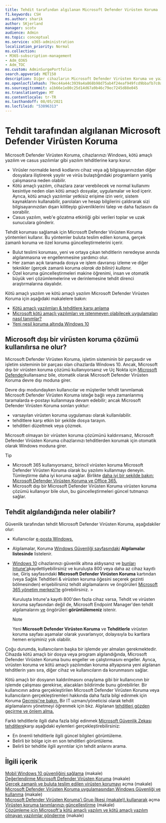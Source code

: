 ```yaml
---
title: Tehdit tarafından algılanan Microsoft Defender Virüsten Koruma
f1.keywords: CSH
ms.author: sharik
author: SKjerland
manager: scotv
audience: Admin
ms.topic: conceptual
ms.service: o365-administration
localization_priority: Normal
ms.collection:
- M365-subscription-management
- Adm_O365
- Adm_TOC
ms.custom: AdminSurgePortfolio
search.appverid: MET150
description: Diğer cihazların Microsoft Defender Virüsten Koruma ve yazılım Windows yazılım tehditlerine karşı nasıl korumaları olduğunu öğrenin.
ms.openlocfilehash: 79ec44a44c3939a4a868b98d75ab4f24eaf949fcd9bbafb7c0a3173e267f4680
ms.sourcegitcommit: a1b66e1e80c25d14d67a9b46c79ec7245d88e045
ms.translationtype: MT
ms.contentlocale: tr-TR
ms.lasthandoff: 08/05/2021
ms.locfileid: "53896313"
---
```

# <a name="threats-detected-by-microsoft-defender-antivirus"></a>Tehdit tarafından algılanan Microsoft Defender Virüsten Koruma

Microsoft Defender Virüsten Koruma, cihazlarınızı Windows, kötü amaçlı yazılım ve casus yazılımlar gibi yazılım tehditlerine karşı korur.

- Virüsler normalde kendi kodlarını cihaz veya ağ bilgisayarınızdan diğer dosyalara iliştirerek yayılır ve virüs bulaştığındaki programların yanlış çalışmasına neden olabilir.
- Kötü amaçlı yazılım, cihazlara zarar verebilecek ve normal kullanımı kesintiye neden olan kötü amaçlı dosyalar, uygulamalar ve kod içerir. Ayrıca, kötü amaçlı yazılımlar yetkisiz erişime izin verir, sistem kaynaklarını kullanabilir, parolaları ve hesap bilgilerini çaldırarak sizi bilgisayarınızdan dışarı kilitleyip güvenliklerini talep ve daha fazlasını da sorabilir.
- Casus yazılım, web'e gözatma etkinliği gibi verileri toplar ve uzak sunuculara gönderir.
 
Tehdit koruması sağlamak için Microsoft Defender Virüsten Koruma yöntemleri kullanır. Bu yöntemler buluta teslim edilen koruma, gerçek zamanlı koruma ve özel koruma güncelleştirmelerini içerir.

- Bulut teslimi koruması, yeni ve ortaya çıkan tehditlerin neredeyse anında algılanmasına ve engellenmesine yardımcı olur.
- Her zaman açık taramada dosya ve işlem davranışı izleme ve diğer teknikler (gerçek zamanlı koruma *olarak da bilinir) kullanır.*
- Özel koruma güncelleştirmeleri makine öğrenimi, insan ve otomatik büyük veri çözümlemelerine ve derinlemesine tehdit direnci araştırmalarına dayalıdır. 

Kötü amaçlı yazılım ve kötü amaçlı yazılım Microsoft Defender Virüsten Koruma için aşağıdaki makalelere bakın: 

- [Kötü amaçlı yazılımları & tehditlere karşı anlama](/windows/security/threat-protection/intelligence/understanding-malware)
- [Microsoft kötü amaçlı yazılımları ve istenmeyen olabilecek uygulamaları nasıl tanımlar?](/windows/security/threat-protection/intelligence/criteria)
- [Yeni nesil koruma altında Windows 10](/windows/security/threat-protection/microsoft-defender-antivirus/microsoft-defender-antivirus-in-windows-10)

## <a name="what-happens-when-a-non-microsoft-antivirus-solution-is-used"></a>Microsoft dışı bir virüsten koruma çözümü kullanılırsa ne olur? 

Microsoft Defender Virüsten Koruma, işletim sisteminin bir parçasıdır ve işletim sisteminin bir parçası olan cihazlarda Windows 10. Ancak, Microsoft dışı bir virüsten koruma çözümü kullanıyorsanız ve Uç Nokta için [Microsoft Defender](/windows/security/threat-protection/microsoft-defender-atp/microsoft-defender-advanced-threat-protection)kullansanız bile, otomatik olarak Microsoft Defender Virüsten Koruma devre dışı moduna girer.  

Devre dışı modundayken kullanıcılar ve müşteriler tehdit tanımlamak Microsoft Defender Virüsten Koruma isteğe bağlı veya zamanlanmış taramalarda e-postayı kullanmaya devam edebilir; ancak Microsoft Defender Virüsten Koruma sonları yoktur:

- varsayılan virüsten koruma uygulaması olarak kullanılabilir.
- tehditlere karşı etkin bir şekilde dosya tarayın.
- tehditleri düzeltmek veya çözmek.

Microsoft olmayan bir virüsten koruma çözümünü kaldırırsanız, Microsoft Defender Virüsten Koruma cihazlarınızı tehditlerden korumak için otomatik olarak Windows moduna girer.

> [!TIP]
> - Microsoft 365 kullanıyorsanız, birincil virüsten koruma Microsoft Defender Virüsten Koruma olarak bu yazılımı kullanmayı deneyin. Tümleştirme daha iyi koruma sağlar. Birlikte [daha iyi bir şekilde bakın: Microsoft Defender Virüsten Koruma ve Office 365.](/windows/security/threat-protection/microsoft-defender-antivirus/office-365-microsoft-defender-antivirus)
> - Microsoft dışı bir Microsoft Defender Virüsten Koruma virüsten koruma çözümü kullanıyor bile olun, bu güncelleştirmeleri güncel tutmanızı sağlar.

## <a name="what-to-expect-when-threats-are-detected"></a>Tehdit algılandığında neler olabilir?

Güvenlik tarafından tehdit Microsoft Defender Virüsten Koruma, aşağıdakiler olur:

- Kullanıcılar [e-posta Windows.](https://support.microsoft.com/windows/8942c744-6198-fe56-4639-34320cf9444e) 
- Algılamalar, Koruma [Windows Güvenliği sayfasındaki](/windows/security/threat-protection/windows-defender-security-center/windows-defender-security-center) **Algılamalar listesinde** listelenir.  
- [Windows 10](secure-win-10-pcs.md) cihazlarınızı güvenlik altına aldıysanız ve [bunları Intune'a](/mem/intune/enrollment/windows-enrollment-methods)kaydettiyebilirsiniz ve kuruluşta 800 veya daha az cihaz kayıtlı ise, Giriş  sayfasındaki **Microsoft Defender Virüsten Koruma** kartından (veya Sağlık Tehditleri &  virüsten koruma öğesini seçerek gezinti bölmesinden) erişebilirsiniz tehdit algılamalarını ve öngörüleri <a href="https://go.microsoft.com/fwlink/p/?linkid=2024339" target="_blank">Microsoft 365 yönetim merkezi'te</a> görebilirsiniz.  >  

    Kuruluşta Intune'a kayıtlı 800'den fazla cihaz varsa, Tehdit ve virüsten koruma sayfasından değil de, Microsoft Endpoint Manager'den tehdit algılamalarını [ve](/mem/endpoint-manager-overview) öngörüleri **görüntülemeniz** istenir.
 
    > [!NOTE]
    > Yeni **Microsoft Defender Virüsten Koruma** ve **Tehditlerle** virüsten koruma sayfası aşamalar olarak yuvarlanıyor, dolayısıyla bu kartlara hemen erişiminiz yok olabilir.

Çoğu durumda, kullanıcıların başka bir işlemde yer almaları gerekmektedir. Cihazda kötü amaçlı bir dosya veya program algılandığında, Microsoft Defender Virüsten Koruma bunu engeller ve çalıştırmasını engeller. Ayrıca, virüsten koruma ve kötü amaçlı yazılımdan koruma altyapısına yeni algılanan tehditlerin yanı sıra, diğer cihaz ve kullanıcıların da korunmasını sağlar.  

Kötü amaçlı bir dosyanın kaldırılmasını onaylama gibi bir kullanıcının bir işlemde çalışması gerekirse, alacakları bildirimde bunu görebilirler. Bir kullanıcının adına gerçekleştirilen Microsoft Defender Virüsten Koruma veya kullanıcıların gerçekleştiremleri hakkında daha fazla bilgi edinmek için Koruma [Geçmişi'ne bakın.](https://support.microsoft.com/office/f1e5fd95-09b4-46d1-b8c7-1059a1e09708) Bir IT uzmanı/yöneticisi olarak tehdit algılamalarını yönetmeyi öğrenmek için bkz. Algılanan [tehditleri gözden geçirme ve önlem alma.](review-threats-take-action.md)

Farklı tehditlerle ilgili daha fazla bilgi edinmek <a href="https://www.microsoft.com/wdsi/threats" target="_blank">Microsoft Güvenlik Zekası tehditlere</a>karşı aşağıdaki eylemleri gerçekleştirebilirsiniz: 

- En önemli tehditlerle ilgili güncel bilgileri görüntüleme.
- Belirli bir bölge için en son tehditleri görüntüleme.
- Belirli bir tehditle ilgili ayrıntılar için tehdit anlarını arama.

## <a name="related-content"></a>İlgili içerik

[Mobil Windows 10 güvenliğini sağlama](secure-windows-10-devices.md) (makale)\
[Değerlendirme Microsoft Defender Virüsten Koruma](/windows/security/threat-protection/microsoft-defender-antivirus/evaluate-microsoft-defender-antivirus) (makale)\
[Gerçek zamanlı ve buluta teslim edilen virüsten korumayı](/mem/intune/user-help/turn-on-defender-windows#turn-on-real-time-and-cloud-delivered-protection) açma (makale)\
[Microsoft Defender Virüsten Koruma uygulamasından Windows Güvenliği ve kullanma](/windows/security/threat-protection/microsoft-defender-antivirus/microsoft-defender-security-center-antivirus) (makale)\
[Microsoft Defender Virüsten Koruma'i Grup İlkesi (makale)\ kullanarak](/mem/intune/user-help/turn-on-defender-windows#turn-on-windows-defender) açma
[Virüsten koruma tanımlarınızı güncelleştirme](/mem/intune/user-help/turn-on-defender-windows#update-your-antivirus-definitions) (makale)\
[Çözümleme için Microsoft'a kötü amaçlı yazılım ve kötü amaçlı yazılım olmayan yazılımlar gönderme](/microsoft-365/security/office-365-security/submitting-malware-and-non-malware-to-microsoft-for-analysis) (makale)
